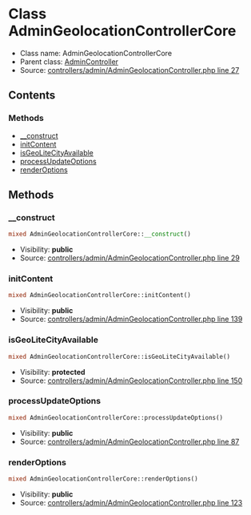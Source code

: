 Class AdminGeolocationControllerCore
=====================





* Class name: AdminGeolocationControllerCore
* Parent class: [AdminController](class.AdminControllerCore.md)
* Source: [controllers/admin/AdminGeolocationController.php line 27](https://github.com/PrestaShop/PrestaShop/blob/1.6.0.8/controllers/admin/AdminGeolocationController.php#L27)


Contents
--------



### Methods

* [__construct](#method-__construct)
* [initContent](#method-initContent)
* [isGeoLiteCityAvailable](#method-isGeoLiteCityAvailable)
* [processUpdateOptions](#method-processUpdateOptions)
* [renderOptions](#method-renderOptions)






Methods
-------


### <a name="method-__construct"></a>__construct

```php
mixed AdminGeolocationControllerCore::__construct()
```





* Visibility: **public**
* Source: [controllers/admin/AdminGeolocationController.php line 29](https://github.com/PrestaShop/PrestaShop/blob/1.6.0.8/controllers/admin/AdminGeolocationController.php#L29)




### <a name="method-initContent"></a>initContent

```php
mixed AdminGeolocationControllerCore::initContent()
```





* Visibility: **public**
* Source: [controllers/admin/AdminGeolocationController.php line 139](https://github.com/PrestaShop/PrestaShop/blob/1.6.0.8/controllers/admin/AdminGeolocationController.php#L139)




### <a name="method-isGeoLiteCityAvailable"></a>isGeoLiteCityAvailable

```php
mixed AdminGeolocationControllerCore::isGeoLiteCityAvailable()
```





* Visibility: **protected**
* Source: [controllers/admin/AdminGeolocationController.php line 150](https://github.com/PrestaShop/PrestaShop/blob/1.6.0.8/controllers/admin/AdminGeolocationController.php#L150)




### <a name="method-processUpdateOptions"></a>processUpdateOptions

```php
mixed AdminGeolocationControllerCore::processUpdateOptions()
```





* Visibility: **public**
* Source: [controllers/admin/AdminGeolocationController.php line 87](https://github.com/PrestaShop/PrestaShop/blob/1.6.0.8/controllers/admin/AdminGeolocationController.php#L87)




### <a name="method-renderOptions"></a>renderOptions

```php
mixed AdminGeolocationControllerCore::renderOptions()
```





* Visibility: **public**
* Source: [controllers/admin/AdminGeolocationController.php line 123](https://github.com/PrestaShop/PrestaShop/blob/1.6.0.8/controllers/admin/AdminGeolocationController.php#L123)



